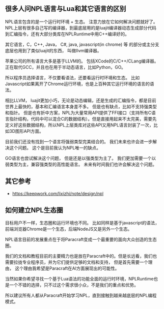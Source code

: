 
## 很多人问NPL语言与Lua和其它语言的区别

NPL语言包含的是一个运行时环境 + 生态。 注意力放在它如何解决问题就好了。 NPL上层有很多自己写的编译器，到最底层用的是luajit编译器动态生成部分代码到汇编指令，还有大部分类库在NPLRuntime中用C++编译好的。

其它语言，C，C++, Java， C#,  java, javascript(in chrome) 等 的部分或主分支底层也用到了类似luajit的东西， 叫做llvm编译器。

苹果公司的所有语言大多是基于LLVM的。 包括XCode的C/C++/CLang编译器。 正在取代GCC，并且也在用于半动态语言，比如Python，GO。 

所以程序员选择语言，不仅要看语法，还要看运行时环境和生态。 比如Javascript如果离开了Chrome运行环境，也是上百种其它运行环境的语言的语法。 

相比LLVM， luajit更加小巧，无论是动态编辑，还是生成的汇编指令，都是目前世界上最快的，基本和汇编语言本身差不多。 但是也有缺点，比如不支持强类型和指针。 但是也有折中方案，NPL为大量常用API提供了FFI接口（支持所有C语言指针结构，代码中可以混合C的数据结构）。但是直接用起来不太完美，需要先定义好这些数据结构，所以NPL上层类库对这些API又用NPL语言封装了一次，比如3D图形API方面。 

目前我们还没有找到一个语言将强弱类型完美结合的。 我们未来也许会进一步解决这个问题。 这个是目前我认为NPL唯一的缺点。 

GO语言也尝试解决这个问题， 但是还是以强类型为主了。 我们更加需要一个以弱类型为主，兼容强类型的高性能语言。 未来有时间我们也许会解决这个问题。 

## 其它参考
- https://keepwork.com/lixizhi/note/design/npl

## 如何建立NPL生态圈
目标用户不一样，生态圈和运行环境也不同。 比如同样是基于javascript的语法，前端浏览器Chrome是一个生态，后端NodeJS又是另外一个生态。 

NPL语言目前的发展重点在于将Paracraft变成一个最重要的面向大众创造的生态圈。 

我们的文档和教程目前的主要精力也是放在Paracraft中的。但是长远看，我们也需要拉拢专业程序员，并为它们提供足够的文档和支持， 但是首先需要一个理由， 这个理由我希望是Paracraft在AI方面展现出的可能性。 

当然如果你希望寻找一个基于Lua语法的功能全面的运行时环境，NPLRuntime也是一个不错的选择，只不过这个需求很小众，不是我们的重点和优势。 

所以建议所有人都从Paracraft开始学习NPL，直到接触到越来越底层的NPL编程模式。 